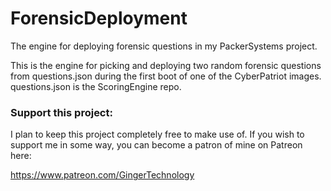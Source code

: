 # ForensicDeployment
The engine for deploying forensic questions in my PackerSystems project.

This is the engine for picking and deploying two random forensic questions from questions.json
during the first boot of one of the CyberPatriot images. questions.json is the ScoringEngine repo.

### Support this project:

I plan to keep this project completely free to make use of. If you wish to support me in some way, you can become a patron of mine on Patreon here:

https://www.patreon.com/GingerTechnology
